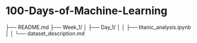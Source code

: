 # 100-Days-of-Machine-Learning
├── README.md
├── Week_1/
│   ├── Day_1/
│   │   ├── titanic_analysis.ipynb
│   │   └── dataset_description.md